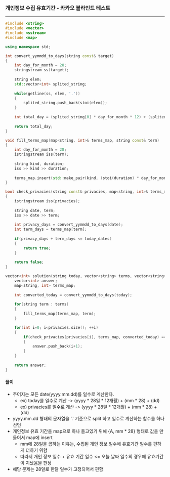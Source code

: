 ### 개인정보 수집 유효기간 - 카카오 블라인드 테스트

***

```c++
#include <string>
#include <vector>
#include <sstream>
#include <map>

using namespace std;

int convert_yymmdd_to_days(string const& target)
{
    int day_for_month = 28;
    stringstream ss(target);
    
    string elem;
    std::vector<int> splited_string;
    
    while(getline(ss, elem, '.'))
    {
        splited_string.push_back(stoi(elem));
    }
    
    int total_day = (splited_string[0] * day_for_month * 12) + (splited_string[1] * 28) + (splited_string[2]);
    
    return total_day;
}

void fill_terms_map(map<string, int>& terms_map, string const& term)
{
    int day_for_month = 28;
    istringstream iss(term);
    
    string kind, duration;
    iss >> kind >> duration;
    
    terms_map.insert(std::make_pair(kind, (stoi(duration) * day_for_month)));
}

bool check_privacies(string const& privacies, map<string, int>& terms_map, int today_dates)
{
    istringstream iss(privacies);
    
    string date, term;
    iss >> date >> term;
    
    int privacy_days = convert_yymmdd_to_days(date);
    int term_days = terms_map[term];
    
    if(privacy_days + term_days <= today_dates)
    {
        return true;
    }
    
    return false;
}

vector<int> solution(string today, vector<string> terms, vector<string> privacies) {
    vector<int> answer;
    map<string, int> terms_map;
    
    int converted_today = convert_yymmdd_to_days(today);
    
    for(string term : terms)
    {
        fill_terms_map(terms_map, term);
    }

    for(int i=0; i<privacies.size(); ++i)
    {
        if(check_privacies(privacies[i], terms_map, converted_today) == true)
        {
            answer.push_back(i+1);
        }
    }
    
    return answer;
}
```



#### 풀이

- 주어지는 모든 date(yyyy.mm.dd)를 일수로 계산한다.
  - ex) today를 일수로 계산 -> (yyyy * 28일 * 12개월) + (mm * 28) + (dd)
  - ex) privacies를 일수로 계산 -> (yyyy * 28일 * 12개월) + (mm * 28) + (dd)
- yyyy.mm.dd 형태의 문자열을 '.' 기준으로 split 하고 일수로 계산하는 함수를 하나 선언
- 개인정보 유효 기간을 map으로 하나 들고있기 위해 {A, mm * 28} 형태로 값을 만들어서 map에 insert
  - mm에 28일을 곱하는 이유는, 수집된 개인 정보 일수에 유효기간 일수를 편하게 더하기 위함
  - 따라서 개인 정보 일수 + 유효 기간 일수 <= 오늘 날짜 일수의 경우에 유효기간이 지났음을 판정
- 해당 문제는 28일로 한달 일수가 고정되어서 편함